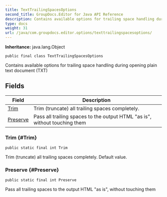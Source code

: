 ```yaml
---
title: TextTrailingSpacesOptions
second_title: GroupDocs.Editor for Java API Reference
description: Contains available options for trailing space handling during opening plain text document TXT
type: docs
weight: 31
url: /java/com.groupdocs.editor.options/texttrailingspacesoptions/
---
```

**Inheritance:**
java.lang.Object
```
public final class TextTrailingSpacesOptions
```

Contains available options for trailing space handling during opening plain text document (TXT)
## Fields

| Field | Description |
| --- | --- |
| [Trim](#Trim) | Trim (truncate) all trailing spaces completely. |
| [Preserve](#Preserve) | Pass all trailing spaces to the output HTML "as is", without touching them |
### Trim {#Trim}
```
public static final int Trim
```


Trim (truncate) all trailing spaces completely. Default value.

### Preserve {#Preserve}
```
public static final int Preserve
```


Pass all trailing spaces to the output HTML "as is", without touching them

